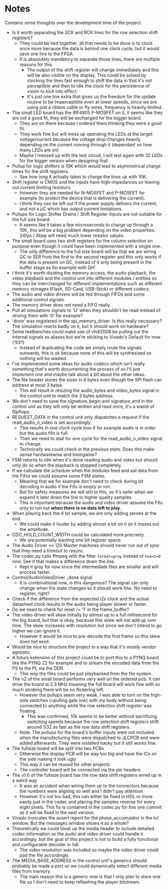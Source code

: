 # Notes

Contains some thoughts over the development time of the project.

- Is it worth separating the SCK and RCK lines for the row selection shift registers?
  - They could be tied together, all that needs to be done is to clock once more because the data is behind one clock cycle, but it would save one line to the FPGA.
  - It is absolutely mandatory to separate those lines, there are multiple reasons for this:
    - The output of the shift register will change immediately and this will be also visible on the display. This could be solved by clocking the lines fast enough to shift the data in that it's not perceptible and then to idle the clock for the persistence of vision to kick into effect.
    - It's just one line extra that gives us the freedom for the update routine to be imperceptible even at lower speeds, since we are using just a ribbon cable or fly wires, frequency is heavily limited.
- The small LED board has the IRF4905 P-MOSFET on it, it seems like they are not a good fit, they will be exchanged for the bigger board.
  - They are on there because I ordered them thinking they were a good fit.
  - They work fine but will mess up operating the LEDs at the target voltage/current because the voltage drop changes heavily depending on the current running through it (dependant on how many LEDs are on)
  - Maybe I messed up with the test circuit, I will test again with 32 LEDs for the bigger version when designing that.
- Pullup for logic shifters is 10K which would lead to asymmetrical charge times for the shift registers.
  - See how long it actually takes to charge the lines up with 10K.
- Shift register is CMOS and the inputs have high-impedances so leaving out current limiting resistors.
  - However they are needed for N-MOSFET and P-MOSFET for example (to protect the device that is delivering the current).
  - I think they can be left out if the power supply delivers the current, and not a µC which has output current limitations.
- Pullups for Logic Shifter Drains / Shift Register Inputs are not suitable for the full size board.
  - It seems like it takes a few microseconds to charge up through a 10K, this will be a big problem depending on the video properties. 24fps / 4bpp will need much lower resistor values.
- The small board uses two shift registers for the column selection on purpose even though it could have been implemented with a single one.
  - The only difference to the full size board will be that we are wiring QC to SER from the first to the second register and this only works if the data is present on QC, instead of it only being present in the buffer stage as for example with QH'.
- I think it's worth dividing the memory access, the audio playback, the video playback and the control unit into different modules / entities so they can be interchanged for different implementations such as different memory storages (Flash, SD-Card, USB-Stick) or different codecs.
- The audio and video drivers will be fed through FIFOs and some additional control signals.
- The memory driver does not need a FIFO really.
- Pull all simulations signals to 'U' when they shouldn't be read instead of driving them with '0' for example?
- 'done' was registered in the spi_memory_driver. Is this really necessary? The simulation reacts badly on it, but it should work on hardware?
- Some testbenches could make use of vhdl2008 be pulling out the internal signals as aliases but we're sticking to Vivado's Default for now ('93?)
  - Instead of duplicating the code we simply route the signals outwards, this is ok because none of this will be synthesized so nothing will be wasted.
- I've implemented some ideas for audio codecs which isn't really something that's worth documenting the process of so I'll just implement one and maybe talk about a bit about the other ideas.
- The file header stores the sizes in 4 bytes even though the SPI flash can address at most 3 bytes.
  - This will result in resizing the audio_bytes and video_bytes signal in the control unit to match the 3 bytes address.
- We don't need to save the signature_begin and signature_end in the control unit as they will only be written and read once, it's a waste of flipflops.
- REQUEST_DATA in the control unit only dispatches a request if the read_audio_n_video is set accordingly.
  - This results in one clock cycle loss if for example audio is in order but the audio fifo is full.
  - Then we need to stall for one cycle for the read_audio_n_video signal to change.
  - Technically we could check in the previous state. Does this make sense hardwarewise and timingwise?
- FSM returns to idle when it's done reading audio and video but should only do so when the playback is stopped completely.
- If we calculate the schedule when the modules feed and eat data from the Fifos we could assume some FSM states.
  - Meaning that we for example don't need to check during bit decoding in audio if the Fifo is empty or not.
  - But for safety measures we will still to this, so it's safer when we expand it later down the line to higher quality samples.
  - This is important because the audio and video driver assume the Fifo only to run out **when there is no data left to play**.
- When playing back the 4 bit sample, we are only adding zeroes at the end.
  - We could make it louder by adding almost a bit on it so it maxes out the amplitude.
- CDC_HOLD_COUNT_WIDTH could be calculated more precisely.
  - We are potentially wasting one bit register space.
- The Audio Driver <-> I2S Master machines should never run out of sync that they need a timeout to resync.
- The codec.py calls ffmpeg with the filter `format=gray` instead of `hue=s=0` now. See if that makes a difference down the line.
  - Kept it gray for now since the intermediate files are smaller and will process faster.
- Control/AudioVideoDriver _done signal
  - It is combinational now, is this dangerous? The signal can only change when the state changes so it should work fine. No need to register, right?
- Check if the difference from the expected i2s clock and the actual datasheet clock results in the audio being player slower or faster.
- Do we need to check for reset /= '1' in the frame_buffer?
- The video driver will skew initially by almost up to a full millisecond for the big board, but that is okay, because this skew will not add up over time. The skew increases with resolution but since we don't intend to go higher we can ignore it.
  - However it would be nice to pre-decode the first frame so this skew does not exist.
- Would be nice to structure the project in a way that it's mostly vendor agnostic.
- A future extension of this project could be to port this to a PYNQ board like the PYNQ Z2 for example and to stream the encoded data from the PS to the PL via the DDR.
  - This way the files could be just playbacked from the file system.
- The v2 of the small board performs very well on the ordered pcb. It can drive the board at 2.3 MHz meaning the full board will work fine with so much strobing there will be no flickering left.
  - However the pullups seem very weak, I was able to turn on the high-side switches (=pulling gate low) with my body without being connected to anything while the row selection shift register was floating.
    - This was confirmed, 10k seems to be better without sacrificing switching speeds because the row selection shift registers shift around 1/32 as fast as the row data shift registers.
  - Note: The pullups for the board's buffer inputs were not included when the manufacturing files were dispatched to JLCPCB and were added afterwards. They were installed hacky but it still works fine.
- The fullsize board will be split into two PCBs
  - Otherwise the display PCB will be way too big and have the ICs on the side making it look ugly
  - This way it can be reused for other projects
  - The controller board will be connected via the pin headers
- The v1.0 of the fullsize board has the row data shift registers wired up in a weird way
  - It was an accident when wiring them up to the connectors because the numbers were aligning so well and I didn't pay attention
  - However it's not too bad, this can either be fixed in HDL or more easily just in the codec and placing the samples reverse for every eight pixels. This fix is contained in the codec.py for this one commit as it will be fixed in the next version.
- Vivado truncates the assert report for the phase_accumulator in the tcl window. But the messages window shows it as a whole?
- Theoretically we could bloat up the media header to include detailed codec information so the audio and video driver could handle it accordingly, but the goal of this project is not to build a fully functional and configurable decoder in hdl.
  - The video resolution was included so maybe the video driver could pad the file accordingly.
- The MEDIA_BASE_ADDRESS in the control unit's generics should probably be made a port so we could dynamically select different media files from memory.
  - The main reason this is a generic now is that I only plan to store one file so I don't need to keep reflashing the player bitstream.
